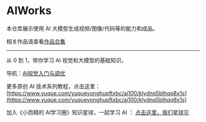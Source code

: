 # AIWorks

本仓库展示使用 AI 大模型生成视频/图像/代码等的能力和成品。

相关作品请查看[作品合集](https://dongdongcan.github.io/AIWorks/)

---
从 0 到 1，带你学习 AI 视觉和大模型的基础知识。

导航：[AI视觉入门与调优](https://github.com/dongdongcan/cv_learning_resnet50)

更多原创 AI 技术系列教程，点击这里：[https://www.yuque.com/yuqueyonghupftxbc/ai100/klydnq5blhqq8x1s](https://www.yuque.com/yuqueyonghupftxbc/ai100/klydnq5blhqq8x1s)

加入《小而精的 AI学习圈》知识星球，一起学习 AI ： [点击这里，我们星球见](https://www.yuque.com/yuqueyonghupftxbc/ai100/aiy5vb3bu2id5agp)


